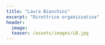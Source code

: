 ```yaml
---
title: "Laura Bianchini"
excerpt: "Direttrice organizzativa"
header:
  image:
  teaser: /assets/images/LB.jpg
---
```

